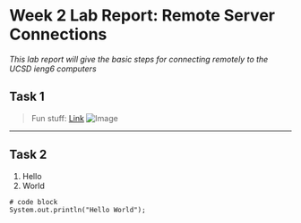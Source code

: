 # Week 2 Lab Report: Remote Server Connections

*This lab report will give the basic steps for connecting remotely to the UCSD ieng6 computers*

## Task 1
> Fun stuff:
[Link](https://jdweak.github.io/cse15l-lab-reports/)
![Image](http://url/a.png)

---

## Task 2
1. Hello
2. World

```
# code block
System.out.println("Hello World");
```
